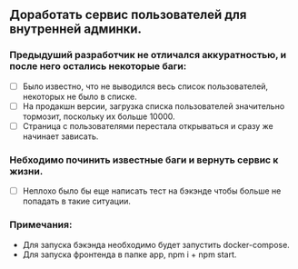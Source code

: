 ## Доработать сервис пользователей для внутренней админки.
### Предыдуший разработчик не отличался аккуратностью, и после него остались некоторые баги:

-[ ] Было известно, что не выводился весь список пользователей, некоторых не было в списке.
-[ ] На продакшн версии, загрузка списка пользователей значительно тормозит, поскольку их больше 10000.
-[ ] Страница с пользователями перестала открываться и сразу же начинает зависать.

### Небходимо починить известные баги и вернуть сервис к жизни. 
- [ ] Неплохо было бы еще написать тест на бэкэнде чтобы больше не попадать в такие ситуации.

### Примечания:
- Для запуска бэкэнда необходимо будет запустить docker-compose.
- Для запуска фронтенда в папке app, npm i + npm start.